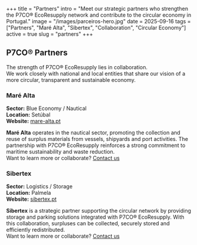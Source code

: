 +++
title = "Partners"
intro = "Meet our strategic partners who strengthen the P7CO® EcoResupply network and contribute to the circular economy in Portugal."
image = "/images/parceiros-hero.jpg"
date = 2025-09-16
tags = ["Partners", "Maré Alta", "Sibertex", "Collaboration", "Circular Economy"]
active = true
slug = "partners"
+++

## P7CO® Partners

The strength of P7CO® EcoResupply lies in collaboration.  
We work closely with national and local entities that share our vision of a more circular, transparent and sustainable economy.

### Maré Alta

**Sector:** Blue Economy / Nautical  
**Location:** Setúbal  
**Website:** [mare-alta.pt](https://www.mare-alta.pt)

**Maré Alta** operates in the nautical sector, promoting the collection and reuse of surplus materials from vessels, shipyards and port activities. The partnership with P7CO® EcoResupply reinforces a strong commitment to maritime sustainability and waste reduction.  
Want to learn more or collaborate? [Contact us](/en/home/contact)

### Sibertex

**Sector:** Logistics / Storage  
**Location:** Palmela  
**Website:** [sibertex.pt](https://www.sibertex.pt)

**Sibertex** is a strategic partner supporting the circular network by providing storage and parking solutions integrated with P7CO® EcoResupply. With this collaboration, surpluses can be collected, securely stored and efficiently redistributed.  
Want to learn more or collaborate? [Contact us](/en/home/contact)
